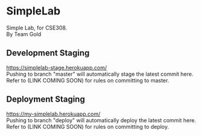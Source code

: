 # SimpleLab
Simple Lab, for CSE308.  
By Team Gold

## Development Staging
https://simplelab-stage.herokuapp.com/  
Pushing to branch "master" will automatically stage the latest commit here.  
Refer to (LINK COMING SOON) for rules on committing to master.

## Deployment Staging
https://my-simplelab.herokuapp.com/  
Pushing to branch "deploy" will automatically deploy the latest commit here.  
Refer to (LINK COMING SOON) for rules on committing to deploy.
